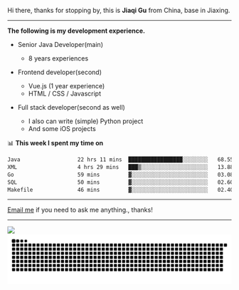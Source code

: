 Hi there, thanks for stopping by, this is **Jiaqi Gu** from China, base in Jiaxing.

---

**The following is my development experience.**

- Senior Java Developer(main)
  - 8 years experiences

- Frontend developer(second)
  - Vue.js (1 year experience)
  - HTML / CSS / Javascript
  
- Full stack developer(second as well)
  - I also can write (simple) Python project
  - And some iOS projects

📊 **This week I spent my time on**
<!--START_SECTION:waka-->

```txt
Java                  22 hrs 11 mins  █████████████████░░░░░░░░   68.55 %
XML                   4 hrs 29 mins   ███▒░░░░░░░░░░░░░░░░░░░░░   13.88 %
Go                    59 mins         ▓░░░░░░░░░░░░░░░░░░░░░░░░   03.08 %
SQL                   50 mins         ▓░░░░░░░░░░░░░░░░░░░░░░░░   02.60 %
Makefile              46 mins         ▓░░░░░░░░░░░░░░░░░░░░░░░░   02.40 %
```

<!--END_SECTION:waka-->

---

[Email me](mailto:htk2klwgr@mozmail.com?subject=Hiring_from_GitHub) if you need to ask me anything., thanks!

---

![]( https://visitor-badge.glitch.me/badge?page_id=githubgujiaqi)
![]( https://github.com/droid-Q/droid-Q/raw/output/github-contribution-grid-snake.svg#gh-dark-mode-only)

